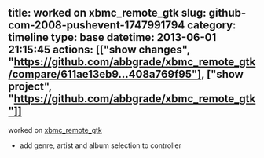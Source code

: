 title: worked on xbmc_remote_gtk
slug: github-com-2008-pushevent-1747991794
category: timeline
type: base
datetime: 2013-06-01 21:15:45
actions: [["show changes", "https://github.com/abbgrade/xbmc_remote_gtk/compare/611ae13eb9...408a769f95"], ["show project", "https://github.com/abbgrade/xbmc_remote_gtk"]]
---
worked on [xbmc_remote_gtk](https://github.com/abbgrade/xbmc_remote_gtk)

 - add genre, artist and album selection to controller
